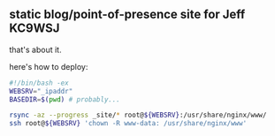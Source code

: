 ## static blog/point-of-presence site for Jeff KC9WSJ

that's about it.


here's how to deploy:

```bash
#!/bin/bash -ex
WEBSRV="_ipaddr"
BASEDIR=$(pwd) # probably...

rsync -az --progress _site/* root@${WEBSRV}:/usr/share/nginx/www/
ssh root@${WEBSRV} 'chown -R www-data: /usr/share/nginx/www'
```
